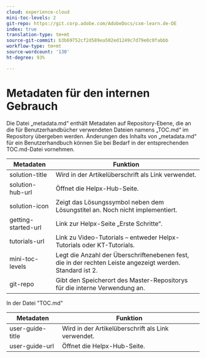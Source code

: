 ```yaml
---
cloud: experience-cloud
mini-toc-levels: 2
git-repo: https://git.corp.adobe.com/AdobeDocs/cxm-learn.de-DE
index: true
translation-type: tm+mt
source-git-commit: b3b69752cf2d589ea502ed1249c7d79e0c0fabbb
workflow-type: tm+mt
source-wordcount: '130'
ht-degree: 93%

---
```



# Metadaten für den internen Gebrauch

Die Datei „metadata.md“ enthält Metadaten auf Repository-Ebene, die an die für Benutzerhandbücher verwendeten Dateien namens „TOC.md“ im Repository übergeben werden. Änderungen des Inhalts von „metadata.md“ für ein Benutzerhandbuch können Sie bei Bedarf in der entsprechenden TOC.md-Datei vornehmen.

| Metadaten | Funktion |
|--- |--- |
| solution-title | Wird in der Artikelüberschrift als Link verwendet. |
| solution-hub-url | Öffnet die Helpx-Hub-Seite. |
| solution-icon | Zeigt das Lösungssymbol neben dem Lösungstitel an. Noch nicht implementiert. |
| getting-started-url | Link zur Helpx-Seite „Erste Schritte“. |
| tutorials-url | Link zu Video-Tutorials – entweder Helpx-Tutorials oder KT-Tutorials. |
| mini-toc-levels | Legt die Anzahl der Überschriftenebenen fest, die in der rechten Leiste angezeigt werden. Standard ist 2. |
| git-repo | Gibt den Speicherort des Master-Repositorys für die interne Verwendung an. |

In der Datei &quot;TOC.md&quot;

| Metadaten | Funktion |
|--- |--- |
| user-guide-title | Wird in der Artikelüberschrift als Link verwendet. |
| user-guide-url | Öffnet die Helpx-Hub-Seite. |
